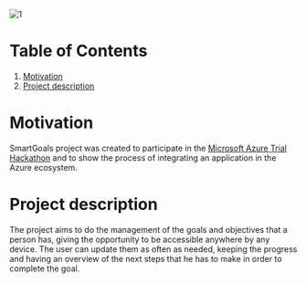 ![1](https://user-images.githubusercontent.com/17809789/155537976-960b0b3a-ebb5-41ab-ac70-d691b768c945.png)

# Table of Contents

1. [Motivation](#motivation)
2. [Project description](#project-description)

# Motivation

SmartGoals project was created to participate in the [Microsoft Azure Trial Hackathon](https://dev.to/devteam/hack-the-microsoft-azure-trial-on-dev-2ne5) and to show the process of integrating an application in the Azure ecosystem.

# Project description
 
The project aims to do the management of the goals and objectives that a person has, giving the opportunity to be accessible anywhere by any device. The user can update them as often as needed, keeping the progress and having an overview of the next steps that he has to make in order to complete the goal.

